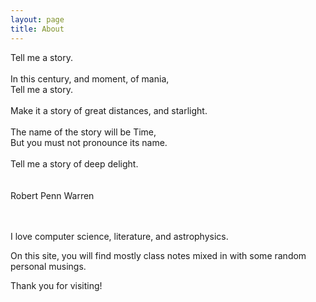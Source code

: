 ```yaml
---
layout: page
title: About
---
```


<div class="message">
Tell me a story.<br>
<br>
In this century, and moment, of mania,<br>
Tell me a story.<br>
<br>
Make it a story of great distances, and starlight.<br>
<br>
The name of the story will be Time,<br>
But you must not pronounce its name.<br>
<br>
Tell me a story of deep delight.<br>
<br><br>
Robert Penn Warren<br>
</div>
 
<br><br>
I love computer science, literature, and astrophysics.

On this site, you will find mostly class notes mixed in with some random personal musings.

Thank you for visiting!



